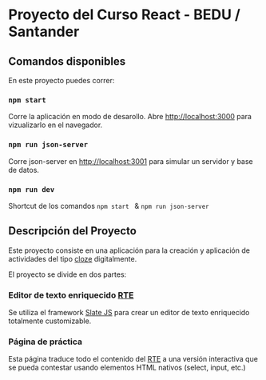 # Proyecto del Curso React - BEDU / Santander

## Comandos disponibles

En este proyecto puedes correr:

### `npm start`

Corre la aplicación en modo de desarollo.
Abre [http://localhost:3000](http://localhost:3000) para vizualizarlo en el navegador.


### `npm run json-server`

Corre json-server en [http://localhost:3001](http://localhost:3001) para simular un servidor y base de datos.


### `npm run dev`

Shortcut de los comandos `npm start ` & `npm run json-server`


## Descripción del Proyecto

Este proyecto consiste en una aplicación para la creación y aplicación de actividades del tipo [cloze](https://en.wikipedia.org/wiki/Cloze_test) digitalmente. 

El proyecto se divide en dos partes: 

### Editor de texto enriquecido [RTE][rte link]

Se utiliza el framework [Slate JS](https://docs.slatejs.org/) para crear un editor de texto enriquecido totalmente customizable.

### Página de práctica

Esta página traduce todo el contenido del [RTE](https://en.wikipedia.org/wiki/Online_rich-text_editor) a una versión interactiva que se pueda contestar usando elementos HTML nativos (select, input, etc.)


[rte link]: https://en.wikipedia.org/wiki/Online_rich-text_editor